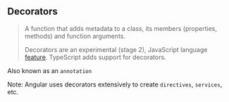 ## Decorators

> A function that adds metadata to a class, its members (properties, methods) and function arguments.
> 
> Decorators are an experimental (stage 2), JavaScript language [feature](https://github.com/wycats/javascript-decorators). TypeScript adds support for decorators.

Also known as an `annotation`

Note:
Angular uses decorators extensively to create `directives`, `services`, etc.